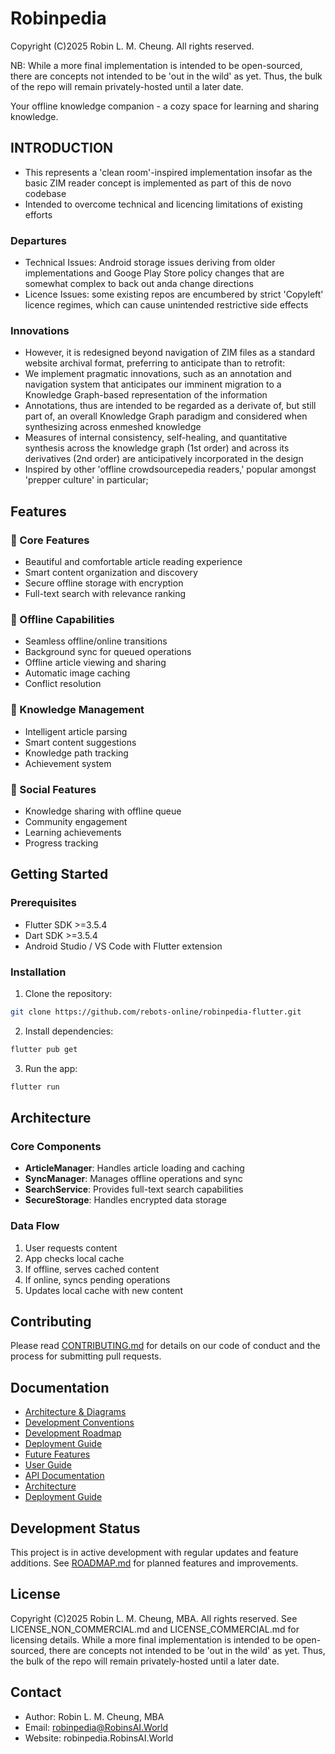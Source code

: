 # Robinpedia

Copyright (C)2025 Robin L. M. Cheung. All rights reserved.

NB: While a more final implementation is intended to be open-sourced, there are concepts not intended to be 'out in the wild' as yet.
Thus, the bulk of the repo will remain privately-hosted until a later date.

Your offline knowledge companion - a cozy space for learning and sharing knowledge.

## INTRODUCTION
 
 - This represents a 'clean room'-inspired implementation insofar as the basic ZIM reader concept is implemented as part of this de novo codebase
 - Intended to overcome technical and licencing limitations of existing efforts

### Departures

 - Technical Issues: Android storage issues deriving from older implementations and Googe Play Store policy changes that are somewhat complex to back out anda change directions
 - Licence Issues: some existing repos are encumbered by strict 'Copyleft' licence regimes, which can cause unintended restrictive side effects

### Innovations

 - However, it is redesigned beyond navigation of ZIM files as a standard website archival format, preferring to anticipate than to retrofit:
 - We implement pragmatic innovations, such as an annotation and navigation system that anticipates our imminent migration to a Knowledge Graph-based representation of the information
 - Annotations, thus are intended to be regarded as a derivate of, but still part of, an overall Knowledge Graph paradigm and considered when synthesizing across enmeshed knowledge
 - Measures of internal consistency, self-healing, and quantitative synthesis across the knowledge graph (1st order) and across its derivatives (2nd order) are anticipatively incorporated in the design
 - Inspired by other 'offline crowdsourcepedia readers,' popular amongst 'prepper culture' in particular;


## Features

### 🌟 Core Features
- Beautiful and comfortable article reading experience
- Smart content organization and discovery
- Secure offline storage with encryption
- Full-text search with relevance ranking

### 🔄 Offline Capabilities
- Seamless offline/online transitions
- Background sync for queued operations
- Offline article viewing and sharing
- Automatic image caching
- Conflict resolution

### 🎯 Knowledge Management
- Intelligent article parsing
- Smart content suggestions
- Knowledge path tracking
- Achievement system

### 🤝 Social Features
- Knowledge sharing with offline queue
- Community engagement
- Learning achievements
- Progress tracking

## Getting Started

### Prerequisites
- Flutter SDK >=3.5.4
- Dart SDK >=3.5.4
- Android Studio / VS Code with Flutter extension

### Installation
1. Clone the repository:
```bash
git clone https://github.com/rebots-online/robinpedia-flutter.git
```

2. Install dependencies:
```bash
flutter pub get
```

3. Run the app:
```bash
flutter run
```

## Architecture

### Core Components
- **ArticleManager**: Handles article loading and caching
- **SyncManager**: Manages offline operations and sync
- **SearchService**: Provides full-text search capabilities
- **SecureStorage**: Handles encrypted data storage

### Data Flow
1. User requests content
2. App checks local cache
3. If offline, serves cached content
4. If online, syncs pending operations
5. Updates local cache with new content

## Contributing

Please read [CONTRIBUTING.md](docs/CONTRIBUTING.md) for details on our code of conduct and the process for submitting pull requests.

## Documentation

- [Architecture & Diagrams](docs/DIAGRAMS.md)
- [Development Conventions](docs/CONVENTIONS.md)
- [Development Roadmap](ROADMAP.md)
- [Deployment Guide](docs/DEPLOYMENT_20250204.md)
- [Future Features](docs/FUTURE_FEATURES.md)
- [User Guide](docs/USER_GUIDE.md)
- [API Documentation](docs/API.md)
- [Architecture](docs/ARCHITECTURE.md)
- [Deployment Guide](docs/DEPLOYMENT.md)

## Development Status

This project is in active development with regular updates and feature additions. See [ROADMAP.md](ROADMAP.md) for planned features and improvements.

## License

Copyright (C)2025 Robin L. M. Cheung, MBA. All rights reserved. 
See LICENSE_NON_COMMERCIAL.md and LICENSE_COMMERCIAL.md for licensing details.
While a more final implementation is intended to be open-sourced, there are concepts not intended to be 'out in the wild' as yet.
Thus, the bulk of the repo will remain privately-hosted until a later date.

## Contact

- Author: Robin L. M. Cheung, MBA
- Email: robinpedia@RobinsAI.World
- Website: robinpedia.RobinsAI.World
